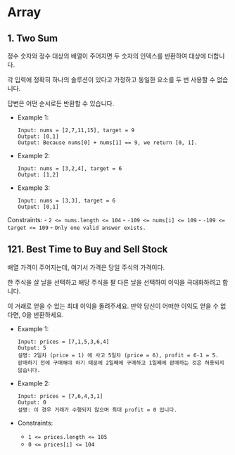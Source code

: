 # Array

## 1. Two Sum

정수 숫자와 정수 대상의 배열이 주어지면 두 숫자의 인덱스를 반환하여 대상에 더합니다.

각 입력에 정확히 하나의 솔루션이 있다고 가정하고 동일한 요소를 두 번 사용할 수 없습니다.

답변은 어떤 순서로든 반환할 수 있습니다.

 

- Example 1:

    ```
    Input: nums = [2,7,11,15], target = 9
    Output: [0,1]
    Output: Because nums[0] + nums[1] == 9, we return [0, 1].
    ```

- Example 2:

    ```
    Input: nums = [3,2,4], target = 6
    Output: [1,2]
    ```

- Example 3:

    ```
    Input: nums = [3,3], target = 6
    Output: [0,1]
    ```

Constraints:
    - `2 <= nums.length <= 104`
    - `-109 <= nums[i] <= 109`
    - `-109 <= target <= 109`
    - `Only one valid answer exists.`




## 121. Best Time to Buy and Sell Stock

배열 가격이 주어지는데, 여기서 가격은 당일 주식의 가격이다.

한 주식을 살 날을 선택하고 해당 주식을 팔 다른 날을 선택하여 이익을 극대화하려고 합니다.

이 거래로 얻을 수 있는 최대 이익을 돌려주세요. 만약 당신이 어떠한 이익도 얻을 수 없다면, 0을 반환하세요.

- Example 1:

    ```
    Input: prices = [7,1,5,3,6,4]
    Output: 5
    설명: 2일차 (price = 1) 에 사고 5일차 (price = 6), profit = 6-1 = 5.
    판매하기 전에 구매해야 하기 때문에 2일째에 구매하고 1일째에 판매하는 것은 허용되지 않습니다.
    ```

- Example 2:

    ```
    Input: prices = [7,6,4,3,1]
    Output: 0
    설명: 이 경우 거래가 수행되지 않으며 최대 profit = 0 입니다.

    ```

- Constraints:
    - `1 <= prices.length <= 105`
    - `0 <= prices[i] <= 104`